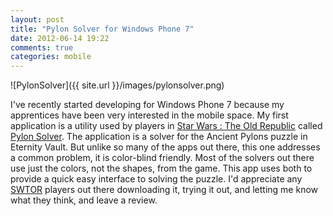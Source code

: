 ```yaml
---
layout: post
title: "Pylon Solver for Windows Phone 7"
date: 2012-06-14 19:22
comments: true
categories: mobile
---
```

![PylonSolver]({{ site.url }}/images/pylonsolver.png)

I've recently started developing for Windows Phone 7 because my apprentices have been very interested in the mobile space.  My first application is a utility used by players in [Star Wars : The Old Republic][swtor] called [Pylon Solver][app].  The application is a solver for the Ancient Pylons puzzle in Eternity Vault.  But unlike so many of the apps out there, this one addresses a common problem, it is color-blind friendly.  Most of the solvers out there use just the colors, not the shapes, from the game.  This app uses both to provide a quick easy interface to solving the puzzle.  I'd appreciate any [SWTOR][swtor] players out there downloading it, trying it out, and letting me know what they think, and leave a review.

[swtor]: http://swtor.com
[app]: http://windowsphone.com/s?appid=9b2a529d-8b02-4db7-a954-71677a50268b
